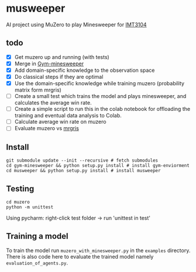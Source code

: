 # musweeper
AI project using MuZero to play Minesweeper for [IMT3104](https://www.ntnu.no/studier/emner/IMT3104#tab=omEmnet)


## todo
- [x] Get muzero up and running (with tests)
- [x] Merge in [Gym-minesweeper](https://github.com/Zikoat/gym-minesweeper)
- [x] Add domain-specific knowledge to the observation space
- [x] Do classical steps if they are optimal
- [x] Use the domain-specific knowledge while training muzero (probability matrix form mrgris)
- [ ] Create a small test which trains the model and plays minesweeper, and calculates the average win rate.
- [ ] Create a simple script to run this in the colab notebook for offloading the training and eventual data analysis to Colab.
- [ ] Calculate average win rate on muzero
- [ ] Evaluate muzero vs [mrgris](http://mrgris.com/projects/minesweepr/)

## Install 
```
git submodule update --init --recursive # fetch submodules
cd gym-minesweeper && python setup.py install # install gym-enviorment
cd musweeper && python setup.py install # install musweeper
```

## Testing
```shell script
cd muzero
python -m unittest
```
Using pycharm: right-click test folder -> run 'unittest in test'

## Training a model
To train the model run `muzero_with_minesweeper.py` in the `examples` directory.  There is also code here to evaluate the trained model namely `evaluation_of_agents.py`. 

